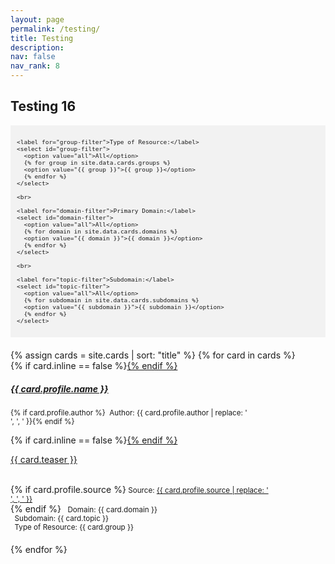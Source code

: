 ```yaml
---
layout: page
permalink: /testing/
title: Testing
description: 
nav: false
nav_rank: 8
---
```


## Testing 16

<div style="background-color: #f2f2f2; padding: 10px;">
  <div id="filter-options" style="font-size: 0.8em;">
    
    <label for="group-filter">Type of Resource:</label>
    <select id="group-filter">
      <option value="all">All</option>
      {% for group in site.data.cards.groups %}
      <option value="{{ group }}">{{ group }}</option>
      {% endfor %}
    </select>

    <br>
    
    <label for="domain-filter">Primary Domain:</label>
    <select id="domain-filter">
      <option value="all">All</option>
      {% for domain in site.data.cards.domains %}
      <option value="{{ domain }}">{{ domain }}</option>
      {% endfor %}
    </select>

    <br>

    <label for="topic-filter">Subdomain:</label>
    <select id="topic-filter">
      <option value="all">All</option>
      {% for subdomain in site.data.cards.subdomains %}
      <option value="{{ subdomain }}">{{ subdomain }}</option>
      {% endfor %}
    </select>
    
  </div>
</div>

<div id="card-list" style="margin-top: 20px;">
  <div id="cards-container">
  {% assign cards = site.cards | sort: "title" %}
  {% for card in cards %}
    <div class="card {% if card.inline == false %}hoverable{% endif %}" style="margin-bottom: 20px;">
      <div class="row no-gutters">
        <div class="team">
          <div class="card-body">
            {% if card.inline == false %}<a href="{{ card.url | relative_url }}">{% endif %}
              <h5 class="card-title">{{ card.profile.name }}</h5></a>
            <p class="card-text"><small class="test-muted">{% if card.profile.author %}<i class="fa-solid fa-user"></i>&nbsp; Author: {{ card.profile.author | replace: '<br />', ', ' }}{% endif %}</small></p>
            {% if card.inline == false %}<a href="{{ card.url | relative_url }}">{% endif %}
              <p class="card-text">{{ card.teaser }}</p></a>
            <p class="card-text"><br>
              {% if card.profile.source %}<small class="test-muted"><i class="fas fa-link"></i> Source: <a href="{{ card.profile.source }}">{{ card.profile.source | replace: '<br />', ', ' }}</a></small><br>{% endif %}
              <small class="test-muted domain"><i class="fa-solid fa-square"></i>&nbsp; Domain: {{ card.domain }}</small><br>
              <small class="test-muted topic"><i class="fa-solid fa-sitemap"></i>&nbsp; Subdomain: {{ card.topic }}</small><br>
              <small class="test-muted group"><i class="fa-solid fa-file"></i>&nbsp; Type of Resource: {{ card.group }}</small><br>
            </p>
          </div>
        </div>
      </div>
    </div>
  {% endfor %}
</div>
<div id="pagination" style="margin-top: 20px;"></div>
</div>

<script>
document.addEventListener('DOMContentLoaded', function() {
  const domainFilter = document.getElementById('domain-filter');
  const topicFilter = document.getElementById('topic-filter');
  const groupFilter = document.getElementById('group-filter');
  const cards = document.querySelectorAll('.card');
  const cardsContainer = document.getElementById('cards-container');
  const paginationContainer = document.getElementById('pagination');
  const cardsPerPage = 6; // Adjust the number of cards per page as needed
  let currentPage = 1;

  function filterCards() {
    const selectedDomain = domainFilter.value;
    const selectedTopic = topicFilter.value;
    const selectedGroup = groupFilter.value;

    const filteredCards = Array.from(cards).filter(card => {
      const domain = card.querySelector('.domain').textContent.trim().replace('Domain: ', '');
      const topic = card.querySelector('.topic').textContent.trim().replace('Subdomain: ', ''); 
      const group = card.querySelector('.group').textContent.trim().replace('Type of Resource: ', ''); 

      const domainMatch = selectedDomain === 'all' || domain === selectedDomain;
      const topicMatch = selectedTopic === 'all' || topic === selectedTopic;
      const groupMatch = selectedGroup === 'all' || group === selectedGroup;

      return domainMatch && topicMatch && groupMatch;
    });

    displayCards(filteredCards, 1);
    displayPagination(filteredCards.length);
  }

  function displayCards(cardsArray, page) {
    const startIndex = (page - 1) * cardsPerPage;
    const endIndex = startIndex + cardsPerPage;
    const paginatedCards = cardsArray.slice(startIndex, endIndex);

    cardsContainer.innerHTML = ''; // Clear previous cards

    paginatedCards.forEach(card => {
      cardsContainer.appendChild(card.cloneNode(true));
    });
  }

  function displayPagination(totalCards) {
    const totalPages = Math.ceil(totalCards / cardsPerPage);
    paginationContainer.innerHTML = '';

    for (let i = 1; i <= totalPages; i++) {
      const button = document.createElement('button');
      button.textContent = i;
      button.addEventListener('click', function() {
        currentPage = i;
        displayCards(cards, currentPage);
      });
      paginationContainer.appendChild(button);
    }
  }

  domainFilter.addEventListener('change', filterCards);
  topicFilter.addEventListener('change', filterCards);
  groupFilter.addEventListener('change', filterCards);

  // Initial filtering when the page loads
  filterCards();
});
</script>
